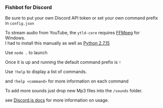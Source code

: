 ### Fishbot for Discord

Be sure to put your own Discord API token or set your own command prefix in `config.json`

To stream audio from YouTube, the `ytld-core` requires [FFMpeg](https://www.ffmpeg.org/download.html#build-windows  "FFMpeg") for Windows.  
I had to install this manually as well as [Python 2.7.15](https://www.python.org/downloads/release/python-2715/ "Python 2.7.15")

Use `node .` to launch

Once it is up and running the default command prefix is `!`
                  
Use `!help` to display a list of commands.
                   
and `!help <command>` for more information on each command

To add more sounds just drop new Mp3 files into the `/sounds` folder.

see [Discord.js docs](https://discord.js.org/#/docs/main/stable/general/welcome "Discord.js") for more information on usage.
